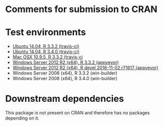Comments for submission to CRAN 
===============================

# Test environments
* [Ubuntu 14.04, R 3.3.2 (travis-ci)](https://travis-ci.org/prioritizr/prioritizr/builds)
* [Ubuntu 14.04, R 3.4.0 (travis-ci)](https://travis-ci.org/prioritizr/prioritizr/builds)
* [Mac OSX 10.9.5, R 3.3.2 (travis-ci](https://travis-ci.org/prioritizr/prioritizr/builds)
* [Windows Server 2012 R2 (x64), R 3.3.2 (appveyor)](https://ci.appveyor.com/project/prioritizr/prioritizr)
* [Windows Server 2012 R2 (x64), R devel 2016-11-02 r71617 (appveyor)](https://ci.appveyor.com/project//prioritizr)
* Windows Server 2008 (x64), R 3.3.2 (win-builder)
* Windows Server 2008 (x64), R 3.4.0 (win-builder)
  
# Downstream dependencies
This package is not present on CRAN and therefore has no packages depending on it.  
